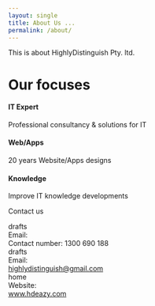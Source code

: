 ```yaml
---
layout: single
title: About Us ...
permalink: /about/
---
```


  <div class="alert alert-primary shadow" >This is about HighlyDistinguish Pty. ltd.</div>
  <h1> Our focuses</h1>


  <div class="card-deck mb-3 row text-center">
        <div class="card mb-4 col-4 box-shadow">
          <div class="card-header bg-primary">
            <h4 class="my-0 font-weight-normal text-warning">IT Expert</h4>
          </div>
          <div class="card-body">
            <p class="card-title pricing-card-title text-primary">Professional consultancy & solutions for IT</p>
            <!-- <button type="button" class="btn btn-lg btn-block btn-primary">Consult Now!</button> -->
          </div>
        </div>
        <div class="card mb-4 col-4 box-shadow">
          <div class="card-header bg-danger">
            <h4 class="my-0 font-weight-normal text-dark">Web/Apps</h4>
          </div>
          <div class="card-body">
            <p class="card-title pricing-card-title text-danger">20 years Website/Apps designs</p>
            <!-- <button type="button" class="btn btn-lg btn-block btn-danger">Get started</button> -->
          </div>
        </div>
        <div class="card mb-4 col-4 box-shadow">
          <div class="card-header bg-success">
            <h4 class="my-0 font-weight-normal">Knowledge</h4>
          </div>
          <div class="card-body">
            <p class="card-title pricing-card-title text-success">Improve IT knowledge developments</p>
            <!-- <button type="button" class="btn btn-lg btn-block btn-success">Learn Now!</button> -->
          </div>
        </div>
      </div>

  <div class="alert alert-dark shadow"> <p class="font-weight-bold">Contact us </p></div>

<div class="table">

  <div class="row ">
    <div class="col-1"><span class="material-icons">drafts</span> </div>
    <div class="col-1">Email: </div>
    <div class="col-7 mx-auto">
  Contact number: 1300 690 188
    </div>
  </div>

  

  <div class="row ">
    <div class="col-1"><span class="material-icons">drafts</span> </div>
    <div class="col-1">Email: </div>
    <div class="col-7 mx-auto">
    <a href="mailto:highlydistinguish@gmail.com?subject=Greeting from hdeazy website!">highlydistinguish@gmail.com</a>
    </div>
  </div>

  <div class="row"></div>

  <div class="row">
    <div class="col-1"><span class="material-icons">home</span> </div>
    <div class="col-1">Website: </div>
    <div class="col-7 mx-auto"><a href="http://www.hdeazy.com">www.hdeazy.com</a></div>
  </div>
</div>
